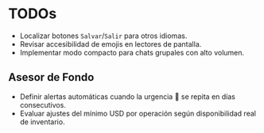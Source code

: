 # TODOs

- Localizar botones `Salvar`/`Salir` para otros idiomas.
- Revisar accesibilidad de emojis en lectores de pantalla.
- Implementar modo compacto para chats grupales con alto volumen.

## Asesor de Fondo

- Definir alertas automáticas cuando la urgencia 🔴 se repita en días consecutivos.
- Evaluar ajustes del mínimo USD por operación según disponibilidad real de inventario.

